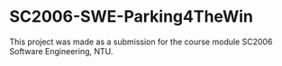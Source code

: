 # SC2006-SWE-Parking4TheWin
This project was made as a submission for the course module SC2006 Software Engineering, NTU. 
